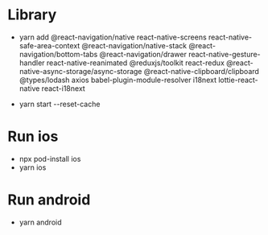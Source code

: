 # Library
- yarn add @react-navigation/native react-native-screens react-native-safe-area-context @react-navigation/native-stack @react-navigation/bottom-tabs @react-navigation/drawer react-native-gesture-handler react-native-reanimated @reduxjs/toolkit react-redux @react-native-async-storage/async-storage @react-native-clipboard/clipboard @types/lodash axios babel-plugin-module-resolver i18next lottie-react-native react-i18next

- yarn start --reset-cache

# Run ios
- npx pod-install ios
- yarn ios

# Run android
- yarn android